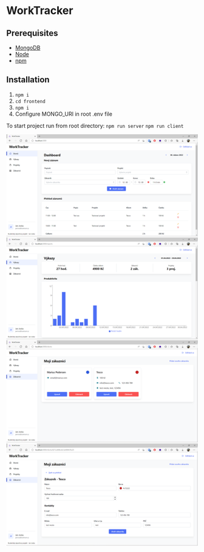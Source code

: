 # WorkTracker

Prerequisites
---------
- [MongoDB](https://www.mongodb.com/)
- [Node](https://nodejs.org/en/download/)
- [npm](https://nodejs.org/en/download/package-manager/)

Installation
---------
1. `npm i`
2. `cd frontend`
3. `npm i`
4. Configure MONGO_URI in root .env file

To start project run from root directory:
`npm run server`
`npm run client`


![WorkTracker - Dashboard](docs/Dashboard.png)
![WorkTracker - Reports](docs/Reports.png)
![WorkTracker - Clients](docs/Clients.png)
![WorkTracker - Client](docs/Client.png)
